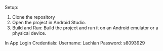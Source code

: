 Setup:
1. Clone the repository
2. Open the project in Android Studio.
3. Build and Run:
    Build the project and run it on an Android emulator or a physical device.

In App Login Credentials:
Username: Lachlan
Password: s8093929
